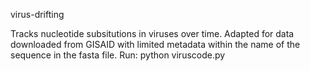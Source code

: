 virus-drifting 

Tracks nucleotide subsitutions in viruses over time. Adapted for data downloaded from GISAID with limited metadata
within the name of the sequence in the fasta file. 
Run: python viruscode.py 